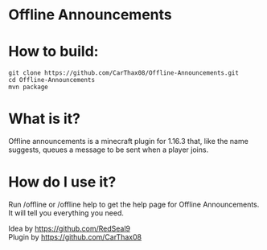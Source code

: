 # Offline Announcements
# How to build:  
```
git clone https://github.com/CarThax08/Offline-Announcements.git
cd Offline-Announcements
mvn package
```
    
# What is it?
   Offline announcements is a minecraft plugin for 1.16.3 that, like the name suggests, queues a message to be sent when a player joins.
# How do I use it?
  Run /offline or /offline help to get the help page for Offline Announcements. It will tell you everything you need.

Idea by https://github.com/RedSeal9  
Plugin by https://github.com/CarThax08
